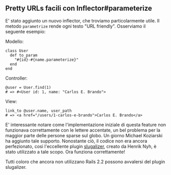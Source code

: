 ## Pretty URLs facili con Inflector#parameterize

E' stato aggiunto un nuovo inflector, che troviamo particolarmente utile. Il metodo `parametrize` rende ogni testo "URL friendly". Osserviamo il seguente esempio:

Modello:

	class User
	  def to_param
	    "#{id}-#{name.parameterize}"
	  end
	end

Controller:

	@user = User.find(1)
	# => #<User id: 1, name: "Carlos E. Brando">

View:

	link_to @user.name, user_path
	# => <a href="/users/1-carlos-e-brando">Carlos E. Brando</a>

E' interessante notare come l'implementazione iniziale di questa feature non funzionava correttamente con le lettere accentate, un bel problema per la maggior parte delle persone sparse sul globo.
Un giorno Michael Koziarski ha aggiunto tale supporto. Nonostante ciò, il codice non era ancora perfezionato, così l'eccellente plugin [slugalizer](http://github.com/henrik/slugalizer/tree/master), creato da Henrik Nyh, è stato utilizzato a tale scopo. Ora funziona correttamente!

Tutti coloro che ancora non utilizzano Rails 2.2 possono avvalersi del plugin slugalizer.